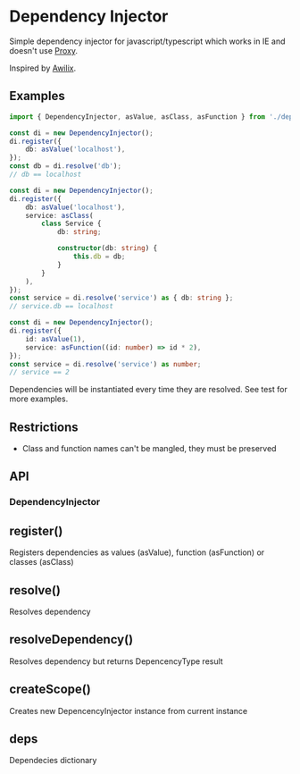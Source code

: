 # Dependency Injector

Simple dependency injector for javascript/typescript which works in IE and doesn't use [Proxy](https://developer.mozilla.org/en-US/docs/Web/JavaScript/Reference/Global_Objects/Proxy).

Inspired by [Awilix](https://github.com/jeffijoe/awilix).

## Examples

```typescript
import { DependencyInjector, asValue, asClass, asFunction } from './dependency-injector';

const di = new DependencyInjector();
di.register({
    db: asValue('localhost'),
});
const db = di.resolve('db'); 
// db == localhost
```

```typescript
const di = new DependencyInjector();
di.register({
    db: asValue('localhost'),
    service: asClass(
        class Service {
            db: string;

            constructor(db: string) {
                this.db = db;
            }
        }
    ),
});
const service = di.resolve('service') as { db: string };
// service.db == localhost
```

```typescript
const di = new DependencyInjector();
di.register({
    id: asValue(1),
    service: asFunction((id: number) => id * 2),
});
const service = di.resolve('service') as number;
// service == 2
```

Dependencies will be instantiated every time they are resolved. See test for more examples.

## Restrictions

- Class and function names can't be mangled, they must be preserved

## API 

### DependencyInjector

## register()

Registers dependencies as values (asValue), function (asFunction) or classes (asClass) 

## resolve()

Resolves dependency

## resolveDependency()

Resolves dependency but returns DepencencyType result

## createScope()

Creates new DepencencyInjector instance from current instance

## deps

Dependecies dictionary